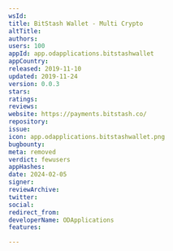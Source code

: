```yaml
---
wsId: 
title: BitStash Wallet - Multi Crypto
altTitle: 
authors: 
users: 100
appId: app.odapplications.bitstashwallet
appCountry: 
released: 2019-11-10
updated: 2019-11-24
version: 0.0.3
stars: 
ratings: 
reviews: 
website: https://payments.bitstash.co/
repository: 
issue: 
icon: app.odapplications.bitstashwallet.png
bugbounty: 
meta: removed
verdict: fewusers
appHashes: 
date: 2024-02-05
signer: 
reviewArchive: 
twitter: 
social: 
redirect_from: 
developerName: ODApplications
features: 

---
```


